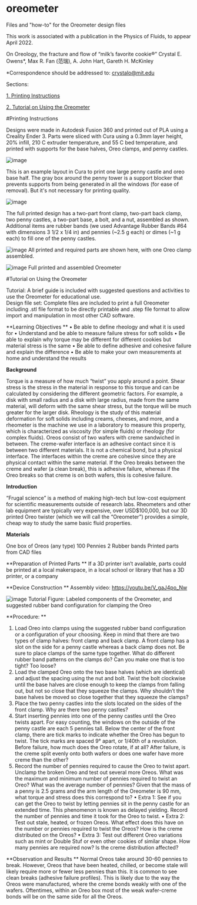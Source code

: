 # oreometer
Files and "how-to" for the Oreometer design files

This work is associated with a publication in the Physics of Fluids, to appear April 2022. 

On Oreology, the fracture and flow of “milk’s favorite cookie®”
Crystal E. Owens*, Max R. Fan (范瑞), A. John Hart, Gareth H. McKinley
 
*Correspondence should be addressed to: crystalo@mit.edu  

Sections: 

[1. Printing Instructions](#printing-instructions)

[2. Tutorial on Using the Oreometer](#tutorial-on-using-the-oreometer)

#Printing Instructions

Designs were made in Autodesk Fusion 360 and printed out of PLA using a Creality Ender 3. Parts were sliced with Cura using a 0.3mm layer height, 20% infill, 210 C extruder temperature, and 55 C bed temperature, and printed with supports for the base halves, Oreo clamps, and penny castles.

![image](https://user-images.githubusercontent.com/96365229/163449986-2a796cef-dba0-480c-96cc-bbf98f40ec07.png)

This is an example layout in Cura to print one large penny castle and oreo base half. The gray box around the penny tower is a support blocker that prevents supports from being generated in all the windows (for ease of removal). But it's not necessary for printing quality. 

![image](https://user-images.githubusercontent.com/96365229/163450658-34c8d7cf-3d79-4269-be05-68fd7128652a.png)

The full printed design has a two-part front clamp, two-part back clamp, two penny castles, a two-part base, a bolt, and a nut, assembled as shown. Additional items are rubber bands (we used Advantage Rubber Bands #64 with dimensions 3 1/2 x 1/4 in) and pennies (~2.5 g each) or dimes (~1 g each) to fill one of the penny castles. 

![image](https://user-images.githubusercontent.com/96365229/163477439-c5f05c2f-9841-49a0-b49a-e639caa30c41.png)
All printed and required parts are shown here, with one Oreo clamp assembled. 

![image](https://user-images.githubusercontent.com/96365229/163477651-c38f01a7-3874-4bc8-8c1b-5407ef7f397e.png)
Full printed and assembled Oreometer 


#Tutorial on Using the Oreometer

Tutorial: A brief guide is included with suggested questions and activities to use the Oreometer for educational use.  
Design file set: Complete files are included to print a full Oreometer including .stl file format to be directly printable and .step file format to allow import and manipulation in most other CAD software. 

**Learning Objectives
**
•	Be able to define rheology and what it is used for 
•	Understand and be able to measure failure stress for soft solids
•	Be able to explain why torque may be different for different cookies but material stress is the same 
•	Be able to define adhesive and cohesive failure and explain the difference
•	Be able to make your own measurements at home and understand the results

**Background**

Torque is a measure of how much “twist” you apply around a point. Shear stress is the stress in the material in response to this torque and can be calculated by considering the different geometric factors. For example, a disk with small radius and a disk with large radius, made from the same material, will deform with the same shear stress, but the torque will be much greater for the larger disk. 
Rheology is the study of this material deformation for soft solids including creams, cheeses, and more, and a rheometer is the machine we use in a laboratory to measure this property, which is characterized as viscosity (for simple fluids) or rheology (for complex fluids). 
Oreos consist of two wafers with creme sandwiched in between. The creme-wafer interface is an adhesive contact since it is between two different materials. It is not a chemical bond, but a physical interface. The interfaces within the creme are cohesive since they are physical contact within the same material. If the Oreo breaks between the creme and wafer (a clean break), this is adhesive failure, whereas if the Oreo breaks so that creme is on both wafers, this is cohesive failure.

**Introduction**

“Frugal science” is a method of making high-tech but low-cost equipment for scientific measurements outside of research labs. Rheometers and other lab equipment are typically very expensive, over USD$100,000, but our 3D printed Oreo twister (which we will call the “Oreometer”) provides a simple, cheap way to study the same basic fluid properties. 

**Materials**

One box of Oreos (any type)
100 Pennies
2 Rubber bands
Printed parts from CAD files

**Preparation of Printed Parts
**
If a 3D printer isn’t available, parts could be printed at a local makerspace, in a local school or library that has a 3D printer, or a company

**Device Construction
**
Assembly video: https://youtu.be/V_gaJ4po_Nw

![image](https://user-images.githubusercontent.com/96365229/163450996-01fa9410-d098-48cd-8763-4900b0bd300a.png)
Tutorial Figure: Labeled components of the Oreometer, and 
suggested rubber band configuration for clamping the Oreo

**Procedure: 
**
1.	Load Oreo into clamps using the suggested rubber band configuration or a configuration of your choosing. Keep in mind that there are two types of clamp halves: front clamp and back clamp. A front clamp has a slot on the side for a penny castle whereas a back clamp does not. Be sure to place clamps of the same type together. 
What do different rubber band patterns on the clamps do? Can you make one that is too tight? Too loose? 
2.	Load the clamped Oreo onto the two base halves (which are identical) and adjust the spacing using the nut and bolt. Twist the bolt clockwise until the base halves are close enough to keep the clamps from falling out, but not so close that they squeeze the clamps.
Why shouldn’t the base halves be moved so close together that they squeeze the clamps?
3.	Place the two penny castles into the slots located on the sides of the front clamp. 
Why are there two penny castles?
4.	Start inserting pennies into one of the penny castles until the Oreo twists apart. For easy counting, the windows on the outside of the penny castle are each 5 pennies tall. Below the center of the front clamp, there are tick marks to indicate whether the Oreo has begun to twist. The tick marks are spaced 9° apart, or 1/40th of a revolution.
Before failure, how much does the Oreo rotate, if at all? After failure, is the creme split evenly onto both wafers or does one wafer have more creme than the other?
5.	Record the number of pennies required to cause the Oreo to twist apart. Unclamp the broken Oreo and test out several more Oreos.
What was the maximum and minimum number of pennies required to twist an Oreo? What was the average number of pennies? Given that the mass of a penny is 2.5 grams and the arm length of the Oreometer is 90 mm, what torque and stress does this correspond to?
•	Extra 1: See if you can get the Oreo to twist by letting pennies sit in the penny castle for an extended time. This phenomenon is known as delayed yielding. Record the number of pennies and time it took for the Oreo to twist.
•	Extra 2: Test out stale, heated, or frozen Oreos. What effect does this have on the number or pennies required to twist the Oreos? How is the creme distributed on the Oreos?
•	Extra 3: Test out different Oreo variations such as mint or Double Stuf or even other cookies of similar shape. How many pennies are required now? Is the creme distribution affected?

**Observation and Results
**
Normal Oreos take around 30-60 pennies to break. However, Oreos that have been heated, chilled, or become stale will likely require more or fewer less pennies than this. It is common to see clean breaks (adhesive failure profiles). This is likely due to the way the Oreos were manufactured, where the creme bonds weakly with one of the wafers. Oftentimes, within an Oreo box most of the weak wafer-creme bonds will be on the same side for all the Oreos.
